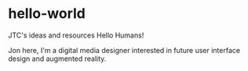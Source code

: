 # hello-world
JTC's ideas and resources
Hello Humans! 

Jon here, I'm a digital media designer interested in future user interface design and augmented reality.
